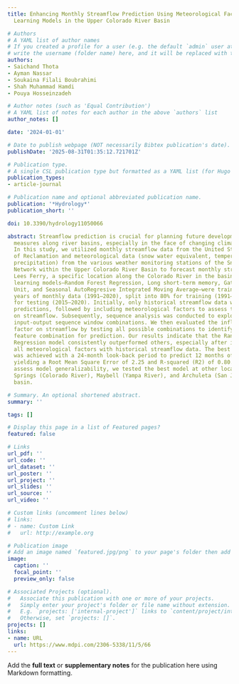 ```yaml
---
title: Enhancing Monthly Streamflow Prediction Using Meteorological Factors and Machine
  Learning Models in the Upper Colorado River Basin

# Authors
# A YAML list of author names
# If you created a profile for a user (e.g. the default `admin` user at `content/authors/admin/`), 
# write the username (folder name) here, and it will be replaced with their full name and linked to their profile.
authors:
- Saichand Thota
- Ayman Nassar
- Soukaina Filali Boubrahimi
- Shah Muhammad Hamdi
- Pouya Hosseinzadeh

# Author notes (such as 'Equal Contribution')
# A YAML list of notes for each author in the above `authors` list
author_notes: []

date: '2024-01-01'

# Date to publish webpage (NOT necessarily Bibtex publication's date).
publishDate: '2025-08-31T01:35:12.721701Z'

# Publication type.
# A single CSL publication type but formatted as a YAML list (for Hugo requirements).
publication_types:
- article-journal

# Publication name and optional abbreviated publication name.
publication: '*Hydrology*'
publication_short: ''

doi: 10.3390/hydrology11050066

abstract: Streamflow prediction is crucial for planning future developments and safety
  measures along river basins, especially in the face of changing climate patterns.
  In this study, we utilized monthly streamflow data from the United States Bureau
  of Reclamation and meteorological data (snow water equivalent, temperature, and
  precipitation) from the various weather monitoring stations of the Snow Telemetry
  Network within the Upper Colorado River Basin to forecast monthly streamflow at
  Lees Ferry, a specific location along the Colorado River in the basin. Four machine
  learning models—Random Forest Regression, Long short-term memory, Gated Recurrent
  Unit, and Seasonal AutoRegresive Integrated Moving Average—were trained using 30
  years of monthly data (1991–2020), split into 80% for training (1991–2014) and 20%
  for testing (2015–2020). Initially, only historical streamflow data were used for
  predictions, followed by including meteorological factors to assess their impact
  on streamflow. Subsequently, sequence analysis was conducted to explore various
  input-output sequence window combinations. We then evaluated the influence of each
  factor on streamflow by testing all possible combinations to identify the optimal
  feature combination for prediction. Our results indicate that the Random Forest
  Regression model consistently outperformed others, especially after integrating
  all meteorological factors with historical streamflow data. The best performance
  was achieved with a 24-month look-back period to predict 12 months of streamflow,
  yielding a Root Mean Square Error of 2.25 and R-squared (R2) of 0.80. Finally, to
  assess model generalizability, we tested the best model at other locations—Greenwood
  Springs (Colorado River), Maybell (Yampa River), and Archuleta (San Juan) in the
  basin.

# Summary. An optional shortened abstract.
summary: ''

tags: []

# Display this page in a list of Featured pages?
featured: false

# Links
url_pdf: ''
url_code: ''
url_dataset: ''
url_poster: ''
url_project: ''
url_slides: ''
url_source: ''
url_video: ''

# Custom links (uncomment lines below)
# links:
# - name: Custom Link
#   url: http://example.org

# Publication image
# Add an image named `featured.jpg/png` to your page's folder then add a caption below.
image:
  caption: ''
  focal_point: ''
  preview_only: false

# Associated Projects (optional).
#   Associate this publication with one or more of your projects.
#   Simply enter your project's folder or file name without extension.
#   E.g. `projects: ['internal-project']` links to `content/project/internal-project/index.md`.
#   Otherwise, set `projects: []`.
projects: []
links:
- name: URL
  url: https://www.mdpi.com/2306-5338/11/5/66
---
```


Add the **full text** or **supplementary notes** for the publication here using Markdown formatting.
